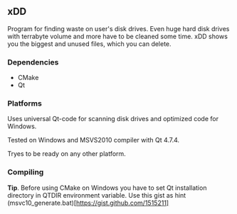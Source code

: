 ## xDD

Program for finding waste on user's disk drives. Even huge hard disk drives with terrabyte volume and more have to be cleaned some time. xDD shows you the biggest and unused files, which you can delete.

### Dependencies
- CMake
- Qt

### Platforms
Uses universal Qt-code for scanning disk drives and optimized code for Windows.

Tested on Windows and MSVS2010 compiler with Qt 4.7.4.

Tryes to be ready on any other platform.

### Compiling

**Tip**.
Before using CMake on Windows you have to set Qt installation directory in QTDIR environment variable. 
Use this gist as hint (msvc10_generate.bat)[https://gist.github.com/1515211]

